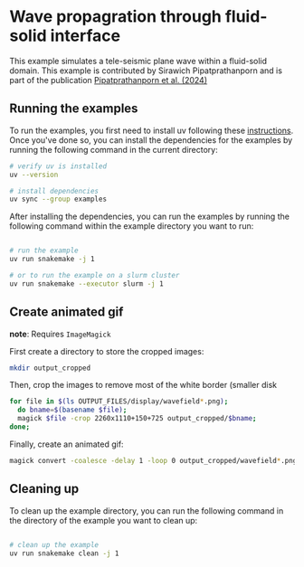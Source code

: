 # Wave propagration through fluid-solid interface

This example simulates a tele-seismic plane wave within a fluid-solid domain.
This example is contributed by Sirawich Pipatprathanporn and is part of the
publication [Pipatprathanporn et al.
(2024)](https://doi.org/10.1093/gji/ggae238)

## Running the examples

To run the examples, you first need to install uv following these
[instructions](https://docs.astral.sh/uv/getting-started/installation). Once you've done
so, you can install the dependencies for the examples by running the following
command in the current directory:

```bash
# verify uv is installed
uv --version

# install dependencies
uv sync --group examples

```

After installing the dependencies, you can run the examples by running the
following command within the example directory you want to run:

```bash

# run the example
uv run snakemake -j 1

# or to run the example on a slurm cluster
uv run snakemake --executor slurm -j 1

```


## Create animated gif

**note**: Requires `ImageMagick`

First create a directory to store the cropped images:

```bash
mkdir output_cropped
```

Then, crop the images to remove most of the white border (smaller disk

```bash
for file in $(ls OUTPUT_FILES/display/wavefield*.png);
  do bname=$(basename $file);
  magick $file -crop 2260x1110+150+725 output_cropped/$bname;
done;
```

Finally, create an animated gif:

```bash
magick convert -coalesce -delay 1 -loop 0 output_cropped/wavefield*.png fluid-solid-bathymetry.gif
```

## Cleaning up

To clean up the example directory, you can run the following command in the
directory of the example you want to clean up:

```bash

# clean up the example
uv run snakemake clean -j 1

```
